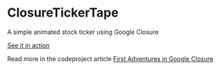 ClosureTickerTape
=================

A simple animated stock ticker using Google Closure

[See it in action](http://ianreah.github.com/ClosureTickerTape/)

Read more in the codeproject article [First Adventures in Google Closure](http://www.codeproject.com/Articles/265364/First-Adventures-in-Google-Closure)